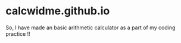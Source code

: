 # calcwidme.github.io
So, I have made an basic arithmetic calculator as a part of my coding practice !!
